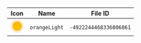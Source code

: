| Icon | Name | File ID |
| ---  | ---  | ---     |
| ![](orangeLight.png) | `orangeLight` | `-4922244468336006861` |
